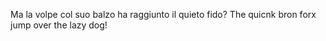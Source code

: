 Ma la volpe col suo balzo ha raggiunto il quieto fido?
The quicnk bron forx jump over the lazy dog!
